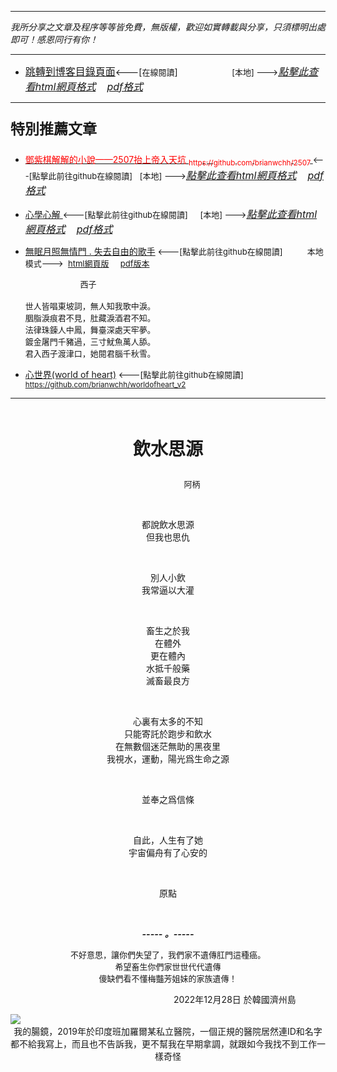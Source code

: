 ***
*我所分享之文章及程序等等皆免費，無版權，歡迎如實轉載與分享，只須標明出處即可！感恩同行有你！* 
****
- [<font size=3>跳轉到博客目錄頁面</font>](../../tableOfContent.md)<---[<font size=2>在線閱讀</font>]&nbsp;&nbsp; &nbsp; &nbsp; &nbsp; &nbsp; &nbsp; &nbsp; &nbsp; &nbsp;&nbsp; &nbsp;  <font size=2> [本地] ---></font><font size=3>[*_點擊此查看html網頁格式_*](../../tableOfContent.html)&nbsp; &nbsp; [*_pdf格式_*](../../tableOfContent.md.pdf)</font>
****

### <p style="font-size: 23px; font-weight:900;">特別推薦文章</p>

- [<font color=red> 鄧紫棋解解的小說——2507抬上帝入天坑 <sub>https://github.com/brianwchh/2507 </sub></font>](https://github.com/brianwchh/worldofheart_v2/blob/main/md_and_html/%E9%84%A7%E7%B4%AB%E6%A3%8B%E8%A7%A3%E8%A7%A3%E7%9A%84%E5%B0%8F%E8%AA%AA%E2%80%94%E2%80%942507%E6%8A%AC%E4%B8%8A%E5%B8%9D%E5%85%A5%E5%A4%A9%E5%9D%91.md)<font size=2><---[點擊此前往github在線閱讀]</font>&nbsp;&nbsp; <font size=2> [本地] ---></font><font size=3>[*_點擊此查看html網頁格式_*](../../md_and_html/鄧紫棋解解的小說——2507抬上帝入天坑.html)&nbsp; &nbsp; [*_pdf格式_*](../../md_and_html/鄧紫棋解解的小說——2507抬上帝入天坑.md.pdf)</font> 

- [<font  > 心學心解 </font>](https://github.com/brianwchh/worldofheart_v2/blob/main/md_and_html/%E5%BF%83%E5%AD%B8%E6%96%B0%E8%A7%A3.md)<font size=2><---[點擊此前往github在線閱讀]</font>&nbsp;&nbsp; &nbsp;   <font size=2> [本地] ---></font><font size=3>[*_點擊此查看html網頁格式_*](../../心學新解.html)&nbsp; &nbsp; [*_pdf格式_*](../../心學新解.md.pdf)</font> 

- [<font  >無眠月照無情門 . 失去自由的歌手</font>](https://github.com/brianwchh/worldofheart_v2/blob/main/md_and_html/%E7%84%A1%E7%9C%A0%E6%9C%88%E7%85%A7%E7%84%A1%E6%83%85%E9%96%80.md)<font size=2> <---[點擊此前往github在線閱讀]</font> &nbsp;&nbsp;&nbsp;&nbsp;&nbsp;&nbsp;&nbsp;&nbsp; <font size=2>本地模式---> &nbsp;[html網頁版](../../md_and_html/無眠月照無情門.html) &nbsp;&nbsp;&nbsp; [pdf版本](../../md_and_html/無眠月照無情門.md.pdf) </font>

    <p><font size=2>&nbsp; &nbsp; &nbsp; &nbsp; &nbsp; &nbsp; &nbsp; &nbsp; &nbsp; &nbsp; &nbsp; &nbsp; 西子</br></br>世人皆唱東坡詞，無人知我歌中淚。</br>胭脂淚痕君不見，肚藏淚酒君不知。</br>法律珠鍊人中鳳，舞臺深處天牢夢。</br>鍍金屠門千豬過，三寸魷魚萬人舔。</br>君入西子渡津口，她閱君腦千秋雪。</font></p>
    
- [<font  >心世界(world of heart)</font>](https://github.com/brianwchh/worldofheart_v2)<font size=2> <---[點擊此前往github在線閱讀]</font> <sub> https://github.com/brianwchh/worldofheart_v2 </sub>

   

****



</br>

****<p align="center" style="font-size: 28px;">飲水思源</p>****

<p align="center" style="font-size: small;">&nbsp;&nbsp;&nbsp;&nbsp;&nbsp;&nbsp;&nbsp;&nbsp;&nbsp;&nbsp;&nbsp;&nbsp;&nbsp;&nbsp;&nbsp;&nbsp;&nbsp;&nbsp;&nbsp;&nbsp; 阿柄</p>




<div align="center"> <!-- div_1-->

  <p align="center"> 
    
</br>

都說飲水思源  
但我也思仇  
    
</br>

別人小飲   
我常逼以大灌
    
</br>

畜生之於我  
在體外  
更在體內  
水抵千般藥   
滅畜最良方  

</br>

心裏有太多的不知   
只能寄託於跑步和飲水   
在無數個迷茫無助的黑夜里  
我視水，運動，陽光爲生命之源   

    
</br>

並奉之爲信條   
    
</br>

自此，人生有了她  
宇宙偏舟有了心安的 
    
</br>


原點  

  </br>

  ***_-----&nbsp;。-----_***

  <font size=2>

  不好意思，讓你們失望了，我們家不遺傳肛門這種癌。   
  希望畜生你們家世世代代遺傳       
  傻缺們看不懂梅豔芳姐妹的家族遺傳！

  </font>

  </p>



  <p align="right"> 2022年12月28日 於韓國濟州島 &nbsp;&nbsp;&nbsp;&nbsp;&nbsp;&nbsp;&nbsp;&nbsp;&nbsp;&nbsp;&nbsp; </p>  
  
</div> <!-- end of div_1-->

  
<!-- image area, flex to make it center,it may not work for github, for html and pdf rendering only -->
<div align="center" style="page-break-inside: avoid; margin-top:1px; margin-bottom:1px;"> <!-- pictureWrapper_div add this only to make the bendan github understand -->
  <div class="ImageWrapperFlex" >
   <div class="FlexSide"  ></div>
   <image class="FlexImage"   src='./images/我的腸鏡.png'/>
   <div class="FlexSide" ></div>
  </div>
  <p align="center" style="margin:0px;"> 我的腸鏡，2019年於印度班加羅爾某私立醫院，一個正規的醫院居然連ID和名字都不給我寫上，而且也不告訴我，更不幫我在早期拿調，就跟如今我找不到工作一樣奇怪 </p> 
</div> <!-- end pictureWrapper_div -->






</br>
</br>


<style>

.ImageWrapperFlex {
    display: flex; 
    flex-direction: row; 
    margin-top: 1px; 
    margin-bottom: 1px;

    width: 100% ;
}

.FlexSide {
    flex-basis: 0px ;
    flex:1;

}



/* large device screen 設置熒幕顯示圖片大小（電腦等大型屏幕）*/
@media only screen and (min-width: 600px) {

    .FlexImage {
        flex-basis: 600px ;
        flex:0;    
        height:auto; 
        max-width: 600px;
        min-width: 600px;
     
    }

}

 /* small device screen 設置熒幕顯示圖片大小（平板手機等屏幕）*/
@media only screen and (max-width: 600px) {
    
    .FlexImage {
        flex-basis: 600px ;
        flex:1;
        height:auto; 
     
    }

}

/* style for print !important 設置打印圖片大小*/
@media print {

    .FlexImage {
        flex-basis: 500px ;
        flex:0;    
        height:auto; 
        max-width: 500px;
        min-width: 500px;
     
    }
}


</style>


